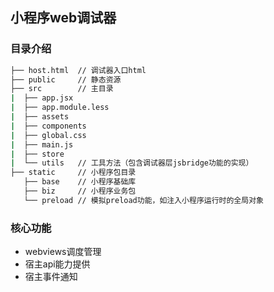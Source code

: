 
## 小程序web调试器

### 目录介绍

```sh
├── host.html  // 调试器入口html
├── public     // 静态资源
├── src        // 主目录
|  ├── app.jsx 
|  ├── app.module.less
|  ├── assets
|  ├── components
|  ├── global.css
|  ├── main.js
|  ├── store
|  └── utils   // 工具方法（包含调试器层jsbridge功能的实现）
├── static     // 小程序包目录
   ├── base    // 小程序基础库
   ├── biz     // 小程序业务包
   └── preload // 模拟preload功能，如注入小程序运行时的全局对象

```

### 核心功能

- webviews调度管理
- 宿主api能力提供
- 宿主事件通知